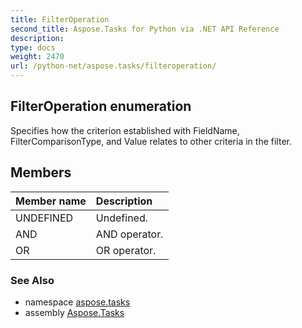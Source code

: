 ```yaml
---
title: FilterOperation
second_title: Aspose.Tasks for Python via .NET API Reference
description: 
type: docs
weight: 2470
url: /python-net/aspose.tasks/filteroperation/
---
```


## FilterOperation enumeration

Specifies how the criterion established with FieldName, FilterComparisonType, and Value relates to other criteria in the filter.

## Members
| Member name | Description |
| :- | :- |
|UNDEFINED|Undefined.|
|AND|AND operator.|
|OR|OR operator.|

### See Also

* namespace [aspose.tasks](/tasks/python-net/aspose.tasks/)
* assembly [Aspose.Tasks](/tasks/python-net/)

